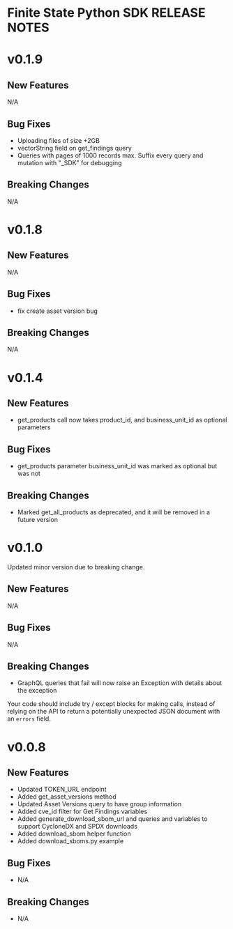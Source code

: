 # Finite State Python SDK RELEASE NOTES

# v0.1.9

## New Features

N/A

## Bug Fixes

* Uploading files of size +2GB
* vectorString field on get_findings query
* Queries with pages of 1000 records max. Suffix every query and mutation with "_SDK" for debugging

## Breaking Changes

N/A

# v0.1.8

## New Features

N/A

## Bug Fixes

* fix create asset version bug

## Breaking Changes

N/A

# v0.1.4

## New Features

* get_products call now takes product_id, and business_unit_id as optional parameters

## Bug Fixes

* get_products parameter business_unit_id was marked as optional but was not

## Breaking Changes

* Marked get_all_products as deprecated, and it will be removed in a future version

# v0.1.0

Updated minor version due to breaking change.

## New Features
N/A

## Bug Fixes
N/A

## Breaking Changes

* GraphQL queries that fail will now raise an Exception with details about the exception

Your code should include try / except blocks for making calls, instead of relying on the API to return a potentially unexpected JSON document with an `errors` field.


# v0.0.8

## New Features
* Updated TOKEN_URL endpoint
* Added get_asset_versions method
* Updated Asset Versions query to have group information
* Added cve_id filter for Get Findings variables
* Added generate_download_sbom_url and queries and variables to support CycloneDX and SPDX downloads
* Added download_sbom helper function
* Added download_sboms.py example

## Bug Fixes
* N/A

## Breaking Changes
* N/A
